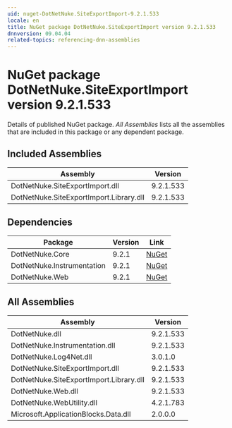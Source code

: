 ```yaml
---
uid: nuget-DotNetNuke.SiteExportImport-9.2.1.533
locale: en
title: NuGet package DotNetNuke.SiteExportImport version 9.2.1.533
dnnversion: 09.04.04
related-topics: referencing-dnn-assemblies
---
```


# NuGet package DotNetNuke.SiteExportImport version 9.2.1.533
Details of published NuGet package.
*All Assemblies* lists all the assemblies that are included in this package or any dependent package.

## Included Assemblies

|Assembly|Version|
|---|---|
|DotNetNuke.SiteExportImport.dll|9.2.1.533|
|DotNetNuke.SiteExportImport.Library.dll|9.2.1.533|

## Dependencies

|Package|Version|Link|
|---|---|---|
|DotNetNuke.Core|9.2.1|[NuGet](https://www.nuget.org/packages/DotNetNuke.Core/9.2.1)|
|DotNetNuke.Instrumentation|9.2.1|[NuGet](https://www.nuget.org/packages/DotNetNuke.Instrumentation/9.2.1)|
|DotNetNuke.Web|9.2.1|[NuGet](https://www.nuget.org/packages/DotNetNuke.Web/9.2.1)|

## All Assemblies

|Assembly|Version|
|---|---|
|DotNetNuke.dll|9.2.1.533|
|DotNetNuke.Instrumentation.dll|9.2.1.533|
|DotNetNuke.Log4Net.dll|3.0.1.0|
|DotNetNuke.SiteExportImport.dll|9.2.1.533|
|DotNetNuke.SiteExportImport.Library.dll|9.2.1.533|
|DotNetNuke.Web.dll|9.2.1.533|
|DotNetNuke.WebUtility.dll|4.2.1.783|
|Microsoft.ApplicationBlocks.Data.dll|2.0.0.0|

